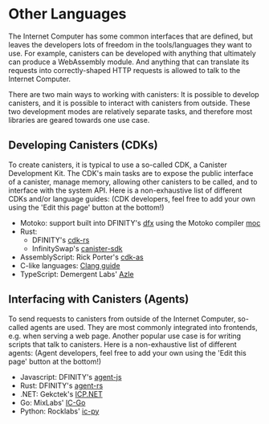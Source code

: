 # Other Languages

The Internet Computer has some common interfaces that are defined, but leaves the developers lots of freedom in the tools/languages they want to use. For example, canisters can be developed with anything that ultimately can produce a WebAssembly module. And anything that can translate its requests into correctly-shaped HTTP requests is allowed to talk to the Internet Computer.

There are two main ways to working with canisters: It is possible to develop canisters, and it is possible to interact with canisters from outside. These two development modes are relatively separate tasks, and therefore most libraries are geared towards one use case. 

## Developing Canisters (CDKs)

To create canisters, it is typical to use a so-called CDK, a Canister Development Kit. The CDK's main tasks are to expose the public interface of a canister, manage memory, allowing other canisters to be called, and to interface with the system API. Here is a non-exhaustive list of different CDKs and/or language guides: (CDK developers, feel free to add your own using the 'Edit this page' button at the bottom!)

- Motoko: support built into DFINITY's [dfx](../../install-upgrade-remove.mdx) using the Motoko compiler [moc](https://github.com/dfinity/motoko)
- Rust:
  - DFINITY's [cdk-rs](https://github.com/dfinity/cdk-rs)
  - InfinitySwap's [canister-sdk](https://github.com/infinity-swap/canister-sdk)
- AssemblyScript: Rick Porter's [cdk-as](https://github.com/rckprtr/cdk-as)
- C-like languages: [Clang guide](./clang-supported-languages.md)
- TypeScript: Demergent Labs' [Azle](https://github.com/demergent-labs/azle)

## Interfacing with Canisters (Agents)

To send requests to canisters from outside of the Internet Computer, so-called agents are used. They are most commonly integrated into frontends, e.g. when serving a web page. Another popular use case is for writing scripts that talk to canisters. Here is a non-exhaustive list of different agents: (Agent developers, feel free to add your own using the 'Edit this page' button at the bottom!)

- Javascript: DFINITY's [agent-js](https://github.com/dfinity/agent-js)
- Rust: DFINITY's [agent-rs](https://github.com/dfinity/agent-rs)
- .NET: Gekctek's [ICP.NET](https://github.com/Gekctek/ICP.NET)
- Go: MixLabs' [IC-Go](https://github.com/mix-labs/IC-Go)
- Python: Rocklabs' [ic-py](https://github.com/rocklabs-io/ic-py)
